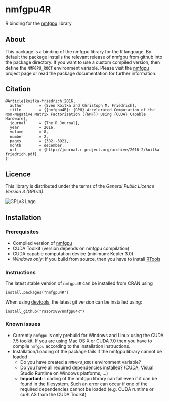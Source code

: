 # nmfgpu4R
R binding for the [nmfgpu](https://github.com/razorx89/nmfgpu) library

## About
This package is a binding of the nmfgpu library for the R language. By default the package installs the relevant release of nmfgpu from github into the package directory.
If you want to use a custom compiled version, then define the `NMFGPU_ROOT` environment variable. Please visit the [nmfgpu](https://github.com/razorx89/nmfgpu) project page
or read the package documentation for further information.

## Citation
```
@Article{koitka-friedrich:2016,
  author       = {Sven Koitka and Christoph M. Friedrich}, 
  title        = {{nmfgpu4R}: {GPU}-Accelerated Computation of the Non-Negative Matrix Factorization ({NMF}) Using {CUDA} Capable Hardware}, 
  journal      = {The R Journal},
  year         = 2016,
  volume       = 8,
  number       = 2,
  pages        = {382--392},
  month        = december,
  url          = {http://journal.r-project.org/archive/2016-2/koitka-friedrich.pdf}
}
```

## Licence
This library is distributed under the terms of the *General Public Licence Version 3 (GPLv3)*.

![GPLv3 Logo](http://www.gnu.org/graphics/gplv3-127x51.png "GPLv3 Logo")

## Installation

### Prerequisites
- Compiled version of [nmfgpu](https://github.com/razorx89/nmfgpu)
- CUDA Toolkit (version depends on nmfgpu compilation)
- CUDA capable computation device (minimum: Kepler 3.0)
- *Windows only*: If you build from source, then you have to install [RTools](https://cran.rstudio.com/bin/windows/Rtools/)

### Instructions
The latest stable version of `nmfgpu4R` can be installed from CRAN using
```
install.packages("nmfgpu4R")
```

When using [devtools](https://cran.r-project.org/web/packages/devtools/index.html), the latest git version can be installed using:
```
install_github("razorx89/nmfgpu4R")
```

### Known issues
- Currently `nmfgpu` is only prebuild for Windows and Linux using the CUDA 7.5 toolkit. If you are using Mac OS X or CUDA 7.0 then you have to compile `nmfgpu` according to the installation instructions.
- Installation/Loading of the package fails if the nmfgpu library cannot be loaded
  - Do you have created a `NMFGPU_ROOT` environment variable?
  - Do you have all required dependencies installed? (CUDA, Visual Studio Runtime on Windows platforms, ...)
  - __Important__: Loading of the nmfgpu library can fail even if it can be found in the filesystem. Such an error can occur if one of the required dependencies cannot be loaded (e.g. CUDA runtime or cuBLAS from the CUDA Toolkit)

